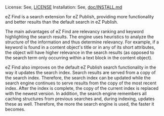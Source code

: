 License: See, [LICENSE](LICENSE)
Installation: See, [doc/INSTALL.md](doc/INSTALL.md)

eZ Find is a search extension for eZ Publish, providing more functionality and
better results than the default search in eZ Publish.

The main advantages of eZ Find are relevancy ranking and keyword highlighting
 the search results. The engine uses heuristics to analyze the structure of
the information and thus determine relevancy. For example, if a keyword is
found in a content object's title or in any of its short attributes,
the object will have higher relevance in the search results (as opposed to
the search term only occurring within a text block in the content object).

eZ Find also improves on the default eZ Publish search functionality in
the way it updates the search index. Search results are served from a copy
of the search index. Therefore, the search index can be updated while the
search engine continues to serve results from the copy of the most recent
index. After the index is complete, the copy of the current index is replaced
with the newest version. In addition, the search engine remembers all caching
structures from previous searches and, during indexing, updates these as well.
Therefore, the more the search engine is used, the faster it becomes.

